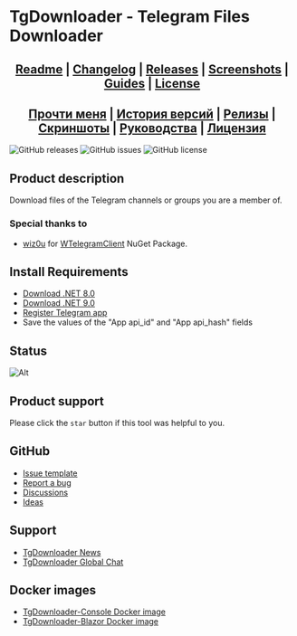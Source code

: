 ﻿# TgDownloader - Telegram Files Downloader

## <div align="center"><b><a href="README.md">Readme</a> | <a href="Docs/CHANGELOG.md">Changelog</a> | <a href="Docs/RELEASE.md">Releases</a> | <a href="Docs/SCREENSHOTS.md">Screenshots</a> | <a href="Docs/GUIDES.md">Guides</a> | <a href="LICENSE.md">License</a></b></div>
## <div align="center"><b><a href="README-RUS.md">Прочти меня</a> | <a href="Docs/CHANGELOG-RUS.md">История версий</a> | <a href="Docs/RELEASE.md">Релизы</a> | <a href="Docs/SCREENSHOTS.md">Скриншоты</a> | <a href="Docs/GUIDES-RUS.md">Руководства</a> | <a href="LICENSE.md">Лицензия</a></b></div>

![GitHub releases](https://img.shields.io/github/downloads/DamianMorozov/TgDownloader/total?style=social)
![GitHub issues](https://img.shields.io/github/issues/DamianMorozov/TgDownloader?style=social)
![GitHub license](https://img.shields.io/github/license/DamianMorozov/TgDownloader?style=social)

## Product description
Download files of the Telegram channels or groups you are a member of.

### Special thanks to
- [wiz0u](https://github.com/wiz0u) for [WTelegramClient](https://github.com/wiz0u/WTelegramClient) NuGet Package.

## Install Requirements
- [Download .NET 8.0](https://dotnet.microsoft.com/en-us/download/dotnet/8.0)
- [Download .NET 9.0](https://dotnet.microsoft.com/en-us/download/dotnet/9.0)
- [Register Telegram app](https://my.telegram.org/apps/)
- Save the values of the "App api_id" and "App api_hash" fields

## Status
![Alt](https://repobeats.axiom.co/api/embed/c14de41002f34b22bb5ad579995904aa375930d2.svg "Repobeats analytics image")

## Product support
Please click the `star` button if this tool was helpful to you.

## GitHub
- [Issue template](Docs/ISSUE.md)
- [Report a bug](https://github.com/DamianMorozov/TgDownloader/issues)
- [Discussions](https://github.com/DamianMorozov/TgDownloader/discussions)
- [Ideas](https://github.com/DamianMorozov/TgDownloader/discussions/categories/ideas)

## Support
- [TgDownloader News](https://t.me/TgDownloader)
- [TgDownloader Global Chat](https://t.me/TgDownloaderChat)

## Docker images
- [TgDownloader-Console Docker image](https://hub.docker.com/repository/docker/damianmorozov/tgdownloader-console/)
- [TgDownloader-Blazor Docker image](https://hub.docker.com/repository/docker/damianmorozov/tgdownloader-blazor/)
